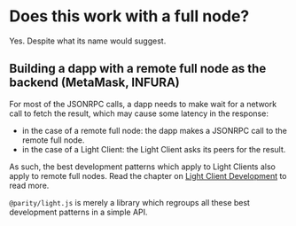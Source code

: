 # Does this work with a full node?

Yes. Despite what its name would suggest.

## Building a dapp with a remote full node as the backend (MetaMask, INFURA)

For most of the JSONRPC calls, a dapp needs to make wait for a network call to fetch the result, which may cause some latency in the response:

- in the case of a remote full node: the dapp makes a JSONRPC call to the remote full node.
- in the case of a Light Client: the Light Client asks its peers for the result.

As such, the best development patterns which apply to Light Clients also apply to remote full nodes. Read the chapter on [Light Client Development](/concepts/light-client-development.html) to read more.

`@parity/light.js` is merely a library which regroups all these best development patterns in a simple API.
